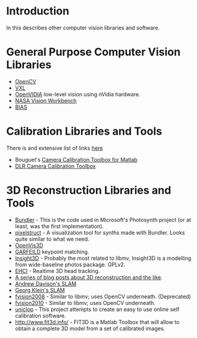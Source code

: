 # Introduction #

In this describes other computer vision libraries and software.

# General Purpose Computer Vision Libraries #

  * [OpenCV](http://sourceforge.net/projects/opencvlibrary/)
  * [VXL](http://sourceforge.net/projects/opencvlibrary/)
  * [OpenVIDIA](http://openvidia.sourceforge.net/) low-level vision using nVidia hardware.
  * [NASA Vision Workbench](http://ti.arc.nasa.gov/visionworkbench/)
  * [BIAS](http://www.mip.informatik.uni-kiel.de/~wwwadmin/Software/Doc/BIAS/html/)

# Calibration Libraries and Tools #
There is and extensive list of links [here](http://www.vision.caltech.edu/bouguetj/calib_doc/htmls/links.html)

  * Bouguet's [Camera Calibration Toolbox for Matlab](http://www.vision.caltech.edu/bouguetj/calib_doc/)
  * [DLR Camera Calibration Toolbox](http://www.dlr.de/rm-neu/desktopdefault.aspx/tabid-3925/)


# 3D Reconstruction Libraries and Tools #
  * [Bundler](http://phototour.cs.washington.edu/bundler/) - This is the code used in Microsoft's Photosynth project (or at least, was the first implementation).
  * [pixelstruct](http://code.google.com/p/pixelstruct/) - A visualization tool for synths made with Bundler. Looks quite similar to what we need.
  * [OpenVis3D](http://code.google.com/p/openvis3d/)
  * [GARFEILD](http://cvlab.epfl.ch/software/bazar/html/group__garfeild.html) keypoint matching.
  * [Insight3D](http://labts.troja.mff.cuni.cz/~machl5bm/insight3d/) - Probably the most related to libmv, Insight3D is a modelling from wide-baseline photos package. GPLv2.
  * [EHCI](http://code.google.com/p/ehci/) - Realtime 3D head tracking.
  * [A series of blog posts about 3D reconstruction and the like](http://bardsley.org.uk/category/research/).
  * [Andrew Davison's SLAM](http://www.doc.ic.ac.uk/~ajd/software.html)
  * [Georg Klein's SLAM](http://www.robots.ox.ac.uk/~gk/)
  * [fvision2008](http://code.google.com/p/fvision2008/) - Similar to libmv; uses OpenCV underneath. (Deprecated)
  * [fvision2010](http://code.google.com/p/fvision2010/) - Similar to libmv; uses OpenCV underneath.
  * [uniclop](http://code.google.com/p/uniclop/) - This project attempts to create an easy to use online self calibration software.
  * http://www.fit3d.info/ - FIT3D is a Matlab Toolbox that will allow to obtain a complete 3D model from a set of calibrated images.